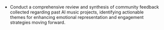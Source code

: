 - Conduct a comprehensive review and synthesis of community feedback collected regarding past AI music projects, identifying actionable themes for enhancing emotional representation and engagement strategies moving forward.